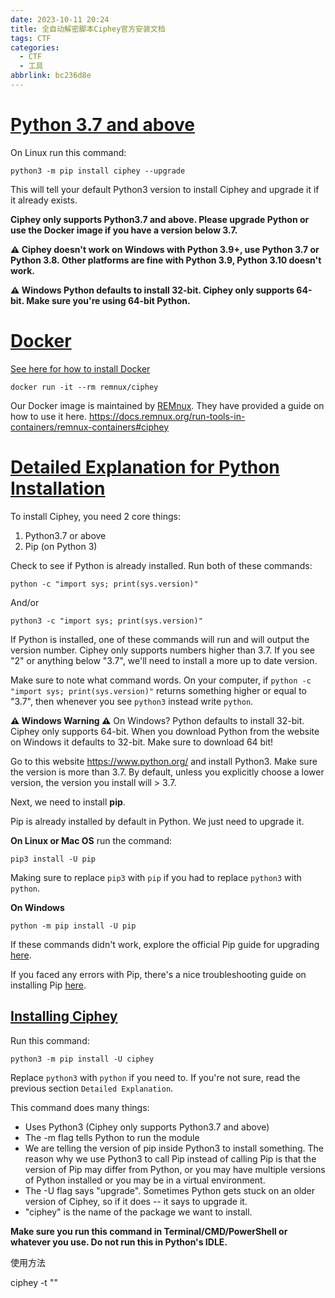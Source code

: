 ```yaml
---
date: 2023-10-11 20:24
title: 全自动解密脚本Ciphey官方安装文档
tags: CTF
categories:
  - CTF
  - 工具
abbrlink: bc236d8e
---
```


# [Python 3.7 and above](https://github.com/Ciphey/Ciphey/wiki/Installation#python-37-and-above)

On Linux run this command:

```
python3 -m pip install ciphey --upgrade
```



This will tell your default Python3 version to install Ciphey and upgrade it if it already exists.

**Ciphey only supports Python3.7 and above. Please upgrade Python or use the Docker image if you have a version below 3.7.**

**⚠️ Ciphey doesn't work on Windows with Python 3.9+, use Python 3.7 or Python 3.8. Other platforms are fine with Python 3.9, Python 3.10 doesn't work.**

**⚠️ Windows Python defaults to install 32-bit. Ciphey only supports 64-bit. Make sure you're using 64-bit Python.**

# [Docker](https://github.com/Ciphey/Ciphey/wiki/Installation#docker)

[See here for how to install Docker](https://docs.docker.com/engine/install/)

```
docker run -it --rm remnux/ciphey
```



Our Docker image is maintained by [REMnux](https://remnux.org/). They have provided a guide on how to use it here. https://docs.remnux.org/run-tools-in-containers/remnux-containers#ciphey

# [Detailed Explanation for Python Installation](https://github.com/Ciphey/Ciphey/wiki/Installation#detailed-explanation-for-python-installation)

To install Ciphey, you need 2 core things:

1. Python3.7 or above
2. Pip (on Python 3)

Check to see if Python is already installed. Run both of these commands:

```
python -c "import sys; print(sys.version)"
```



And/or

```
python3 -c "import sys; print(sys.version)"
```



If Python is installed, one of these commands will run and will output the version number. Ciphey only supports numbers higher than 3.7. If you see "2" or anything below "3.7", we'll need to install a more up to date version.

Make sure to note what command words. On your computer, if `python -c "import sys; print(sys.version)"` returns something higher or equal to "3.7", then whenever you see `python3` instead write `python`.

**⚠️ Windows Warning ⚠️** On Windows? Python defaults to install 32-bit. Ciphey only supports 64-bit. When you download Python from the website on Windows it defaults to 32-bit. Make sure to download 64 bit!

Go to this website https://www.python.org/ and install Python3. Make sure the version is more than 3.7. By default, unless you explicitly choose a lower version, the version you install will > 3.7.

Next, we need to install **pip**.

Pip is already installed by default in Python. We just need to upgrade it.

**On Linux or Mac OS** run the command:

```
pip3 install -U pip
```



Making sure to replace `pip3` with `pip` if you had to replace `python3` with `python`.

**On Windows**

```
python -m pip install -U pip
```



If these commands didn't work, explore the official Pip guide for upgrading [here](https://pip.pypa.io/en/stable/installing/#upgrading-pip).

If you faced any errors with Pip, there's a nice troubleshooting guide on installing Pip [here](https://packaging.python.org/tutorials/installing-packages/).

## [Installing Ciphey](https://github.com/Ciphey/Ciphey/wiki/Installation#installing-ciphey)

Run this command:

```
python3 -m pip install -U ciphey
```



Replace `python3` with `python` if you need to. If you're not sure, read the previous section `Detailed Explanation`.

This command does many things:

- Uses Python3 (Ciphey only supports Python3.7 and above)
- The -m flag tells Python to run the module
- We are telling the version of pip inside Python3 to install something. The reason why we use Python3 to call Pip instead of calling Pip is that the version of Pip may differ from Python, or you may have multiple versions of Python installed or you may be in a virtual environment.
- The -U flag says "upgrade". Sometimes Python gets stuck on an older version of Ciphey, so if it does -- it says to upgrade it.
- "ciphey" is the name of the package we want to install.

**Make sure you run this command in Terminal/CMD/PowerShell or whatever you use. Do not run this in Python's IDLE.**



使用方法

ciphey -t ""